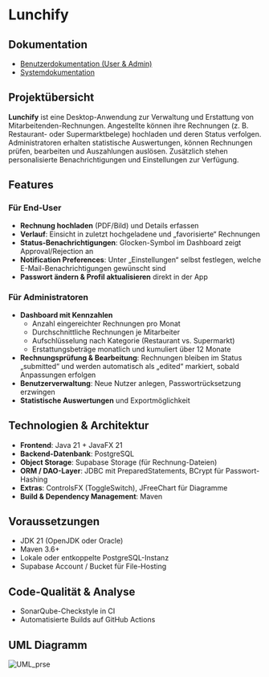 # Lunchify

## Dokumentation

- [Benutzerdokumentation (User & Admin)](./docs/Benutzerdokumentation_Lunchify_v1.3.pdf)  
- [Systemdokumentation](./docs/Systemdokumentation_Lunchify.pdf)

## Projektübersicht
**Lunchify** ist eine Desktop-Anwendung zur Verwaltung und Erstattung von Mitarbeitenden-Rechnungen. Angestellte können ihre Rechnungen (z. B. Restaurant- oder Supermarktbelege) hochladen und deren Status verfolgen. Administratoren erhalten statistische Auswertungen, können Rechnungen prüfen, bearbeiten und Auszahlungen auslösen. Zusätzlich stehen personalisierte Benachrichtigungen und Einstellungen zur Verfügung.

## Features

### Für End-User
- **Rechnung hochladen** (PDF/Bild) und Details erfassen  
- **Verlauf**: Einsicht in zuletzt hochgeladene und „favorisierte“ Rechnungen  
- **Status-Benachrichtigungen**: Glocken-Symbol im Dashboard zeigt Approval/Rejection an  
- **Notification Preferences**: Unter „Einstellungen“ selbst festlegen, welche E-Mail-Benachrichtigungen gewünscht sind  
- **Passwort ändern & Profil aktualisieren** direkt in der App  

### Für Administratoren
- **Dashboard mit Kennzahlen**  
  - Anzahl eingereichter Rechnungen pro Monat  
  - Durchschnittliche Rechnungen je Mitarbeiter  
  - Aufschlüsselung nach Kategorie (Restaurant vs. Supermarkt)  
  - Erstattungsbeträge monatlich und kumuliert über 12 Monate  
- **Rechnungsprüfung & Bearbeitung**: Rechnungen bleiben im Status „submitted“ und werden automatisch als „edited“ markiert, sobald Anpassungen erfolgen  
- **Benutzerverwaltung**: Neue Nutzer anlegen, Passwortrücksetzung erzwingen  
- **Statistische Auswertungen** und Exportmöglichkeit  

## Technologien & Architektur
- **Frontend**: Java 21 + JavaFX 21  
- **Backend-Datenbank**: PostgreSQL  
- **Object Storage**: Supabase Storage (für Rechnung-Dateien)  
- **ORM / DAO-Layer**: JDBC mit PreparedStatements, BCrypt für Passwort-Hashing  
- **Extras**: ControlsFX (ToggleSwitch), JFreeChart für Diagramme  
- **Build & Dependency Management**: Maven  

## Voraussetzungen
- JDK 21 (OpenJDK oder Oracle)  
- Maven 3.6+  
- Lokale oder entkoppelte PostgreSQL-Instanz  
- Supabase Account / Bucket für File-Hosting

## Code-Qualität & Analyse
- SonarQube-Checkstyle in CI
- Automatisierte Builds auf GitHub Actions

## UML Diagramm
![UML_prse](https://github.com/user-attachments/assets/368fc4b0-d02f-4a65-980c-f76ed93e2c02)





